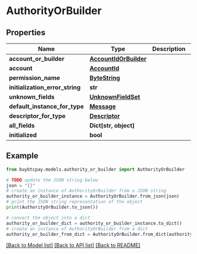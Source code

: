 # AuthorityOrBuilder


## Properties

Name | Type | Description | Notes
------------ | ------------- | ------------- | -------------
**account_or_builder** | [**AccountIdOrBuilder**](AccountIdOrBuilder.md) |  | [optional] 
**account** | [**AccountId**](AccountId.md) |  | [optional] 
**permission_name** | [**ByteString**](ByteString.md) |  | [optional] 
**initialization_error_string** | **str** |  | [optional] 
**unknown_fields** | [**UnknownFieldSet**](UnknownFieldSet.md) |  | [optional] 
**default_instance_for_type** | [**Message**](Message.md) |  | [optional] 
**descriptor_for_type** | [**Descriptor**](Descriptor.md) |  | [optional] 
**all_fields** | **Dict[str, object]** |  | [optional] 
**initialized** | **bool** |  | [optional] 

## Example

```python
from buybtcpay.models.authority_or_builder import AuthorityOrBuilder

# TODO update the JSON string below
json = "{}"
# create an instance of AuthorityOrBuilder from a JSON string
authority_or_builder_instance = AuthorityOrBuilder.from_json(json)
# print the JSON string representation of the object
print(AuthorityOrBuilder.to_json())

# convert the object into a dict
authority_or_builder_dict = authority_or_builder_instance.to_dict()
# create an instance of AuthorityOrBuilder from a dict
authority_or_builder_from_dict = AuthorityOrBuilder.from_dict(authority_or_builder_dict)
```
[[Back to Model list]](../README.md#documentation-for-models) [[Back to API list]](../README.md#documentation-for-api-endpoints) [[Back to README]](../README.md)


